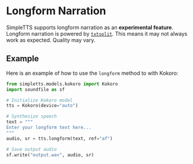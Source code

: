 # Longform Narration

SimpleTTS supports longform narration as an **experimental feature**. Longform narration is powered by [`txtsplit`](https://github.com/fakerybakery/txtsplit). This means it may not always work as expected. Quality may vary.

## Example

Here is an example of how to use the `longform` method to with Kokoro:

```python
from simpletts.models.kokoro import Kokoro
import soundfile as sf

# Initialize Kokoro model
tts = Kokoro(device="auto")

# Synthesize speech
text = """
Enter your longform text here...
"""
audio, sr = tts.longform(text, ref="af")

# Save output audio
sf.write("output.wav", audio, sr)
```